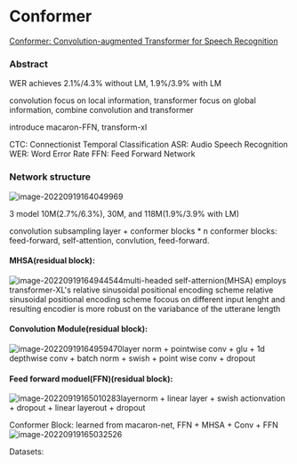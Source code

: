 # Conformer

[Conformer: Convolution-augmented Transformer for Speech Recognition](https://arxiv.org/pdf/2005.08100.pdf)





### Abstract

WER achieves 2.1%/4.3% without LM, 1.9%/3.9% with LM

convolution focus on local information, transformer focus on global information, combine convolution and transformer

introduce macaron-FFN, transform-xl



CTC:  Connectionist Temporal Classification
ASR: Audio Speech Recognition
WER: Word Error Rate
FFN: Feed Forward Network



### Network structure

![image-20220919164049969](D:\Repo\learning_repo\network\conformer.assets\image-20220919164049969.png)

3 model 10M(2.7%/6.3%), 30M, and 118M(1.9%/3.9% with LM)



convolution subsampling layer + conformer blocks * n
conformer blocks: feed-forward, self-attention, convlution, feed-forward.

#### MHSA(residual block):

![image-20220919164944544](D:\Repo\learning_repo\network\conformer.assets\image-20220919164944544.png)multi-headed self-atternion(MHSA) employs transformer-XL's relative sinusoidal positional encoding scheme
relative sinusoidal positional encoding scheme focous on different input lenght and resulting encodier is more robust on the variabance of the utterane length

#### Convolution Module(residual block):

![image-20220919164959470](D:\Repo\learning_repo\network\conformer.assets\image-20220919164959470.png)layer norm + pointwise conv + glu + 1d depthwise conv + batch norm + swish + point wise conv + dropout

#### Feed forward moduel(FFN)(residual block): 

![image-20220919165010283](D:\Repo\learning_repo\network\conformer.assets\image-20220919165010283.png)layernorm +  linear layer + swish actionvation + dropout  + linear layerout + dropout

Conformer Block:
learned from macaron-net, FFN + MHSA + Conv + FFN
![image-20220919165032526](D:\Repo\learning_repo\network\conformer.assets\image-20220919165032526.png)


Datasets: